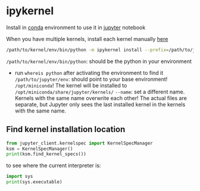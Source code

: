 # ipykernel

Install in [conda](conda.md) environment to use it in [jupyter](jupyter.md) notebook

When you have multiple kernels, install each kernel manually [here](https://ipython.readthedocs.io/en/stable/install/kernel_install.html)

``` sh
/path/to/kernel/env/bin/python -m ipykernel install --prefix=/path/to/jupyter/env --name 'python-my-env'
```

`/path/to/kernel/env/bin/python`: should be the python in your environment
- run `whereis python` after activating the environment to find it
`/path/to/jupyter/env`: should point to your base environment! `/opt/miniconda`! The kernel will be installed to `/opt/miniconda/share/jupyter/kernels/`
`--name`: set a different name. Kernels with the same name overwrite each other! The actual files are separate, but Jupyter only sees the last installed kernel in the kernels with the same name.

## Find kernel installation location

``` python
from jupyter_client.kernelspec import KernelSpecManager
ksm = KernelSpecManager()
print(ksm.find_kernel_specs())
```

to see where the current interpreter is:

``` python
import sys
print(sys.executable)
```